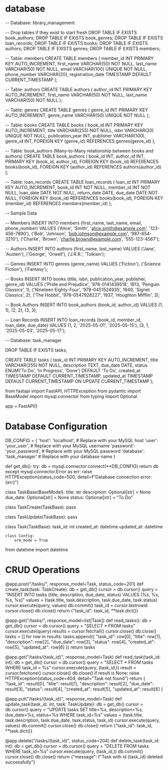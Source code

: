 # database
-- Database: library_management

-- Drop tables if they exist to start fresh
DROP TABLE IF EXISTS book_authors;
DROP TABLE IF EXISTS book_genres;
DROP TABLE IF EXISTS loan_records;
DROP TABLE IF EXISTS books;
DROP TABLE IF EXISTS authors;
DROP TABLE IF EXISTS genres;
DROP TABLE IF EXISTS members;

-- Table: members
CREATE TABLE members (
    member_id INT PRIMARY KEY AUTO_INCREMENT,
    first_name VARCHAR(50) NOT NULL,
    last_name VARCHAR(50) NOT NULL,
    email VARCHAR(100) UNIQUE NOT NULL,
    phone_number VARCHAR(20),
    registration_date TIMESTAMP DEFAULT CURRENT_TIMESTAMP
);

-- Table: authors
CREATE TABLE authors (
    author_id INT PRIMARY KEY AUTO_INCREMENT,
    first_name VARCHAR(50) NOT NULL,
    last_name VARCHAR(50) NOT NULL
);

-- Table: genres
CREATE TABLE genres (
    genre_id INT PRIMARY KEY AUTO_INCREMENT,
    genre_name VARCHAR(50) UNIQUE NOT NULL
);

-- Table: books
CREATE TABLE books (
    book_id INT PRIMARY KEY AUTO_INCREMENT,
    title VARCHAR(255) NOT NULL,
    isbn VARCHAR(20) UNIQUE NOT NULL,
    publication_year INT,
    publisher VARCHAR(100),
    genre_id INT,
    FOREIGN KEY (genre_id) REFERENCES genres(genre_id)
);

-- Table: book_authors (Many-to-Many relationship between books and authors)
CREATE TABLE book_authors (
    book_id INT,
    author_id INT,
    PRIMARY KEY (book_id, author_id),
    FOREIGN KEY (book_id) REFERENCES books(book_id),
    FOREIGN KEY (author_id) REFERENCES authors(author_id)
);

-- Table: loan_records
CREATE TABLE loan_records (
    loan_id INT PRIMARY KEY AUTO_INCREMENT,
    book_id INT NOT NULL,
    member_id INT NOT NULL,
    loan_date DATE NOT NULL,
    return_date DATE,
    due_date DATE NOT NULL,
    FOREIGN KEY (book_id) REFERENCES books(book_id),
    FOREIGN KEY (member_id) REFERENCES members(member_id)
);

-- Sample Data

-- Members
INSERT INTO members (first_name, last_name, email, phone_number) VALUES
('Alice', 'Smith', 'alice.smith@example.com', '123-456-7890'),
('Bob', 'Johnson', 'bob.johnson@example.com', '987-654-3210'),
('Charlie', 'Brown', 'charlie.brown@example.com', '555-123-4567');

-- Authors
INSERT INTO authors (first_name, last_name) VALUES
('Jane', 'Austen'),
('George', 'Orwell'),
('J.R.R.', 'Tolkien');

-- Genres
INSERT INTO genres (genre_name) VALUES
('Fiction'),
('Science Fiction'),
('Fantasy');

-- Books
INSERT INTO books (title, isbn, publication_year, publisher, genre_id) VALUES
('Pride and Prejudice', '978-0141439518', 1813, 'Penguin Classics', 1),
('Nineteen Eighty-Four', '978-0451524935', 1949, 'Signet Classics', 2),
('The Hobbit', '978-0547928227', 1937, 'Houghton Mifflin', 3);

-- Book Authors
INSERT INTO book_authors (book_id, author_id) VALUES
(1, 1),
(2, 2),
(3, 3);

-- Loan Records
INSERT INTO loan_records (book_id, member_id, loan_date, due_date) VALUES
(1, 2, '2025-05-01', '2025-05-15'),
(3, 1, '2025-05-03', '2025-05-17');

-- Database: task_manager

DROP TABLE IF EXISTS tasks;

CREATE TABLE tasks (
    task_id INT PRIMARY KEY AUTO_INCREMENT,
    title VARCHAR(255) NOT NULL,
    description TEXT,
    due_date DATE,
    status ENUM('To Do', 'In Progress', 'Done') DEFAULT 'To Do',
    created_at TIMESTAMP DEFAULT CURRENT_TIMESTAMP,
    updated_at TIMESTAMP DEFAULT CURRENT_TIMESTAMP ON UPDATE CURRENT_TIMESTAMP
);





from fastapi import FastAPI, HTTPException
from pydantic import BaseModel
import mysql.connector
from typing import Optional

app = FastAPI()

# Database Configuration
DB_CONFIG = {
    'host': 'localhost',  # Replace with your MySQL host
    'user': 'your_user',  # Replace with your MySQL username
    'password': 'your_password',  # Replace with your MySQL password
    'database': 'task_manager'  # Replace with your database name
}

def get_db():
    try:
        db = mysql.connector.connect(**DB_CONFIG)
        return db
    except mysql.connector.Error as err:
        raise HTTPException(status_code=500, detail=f"Database connection error: {err}")

class TaskBase(BaseModel):
    title: str
    description: Optional[str] = None
    due_date: Optional[str] = None
    status: Optional[str] = "To Do"

class TaskCreate(TaskBase):
    pass

class TaskUpdate(TaskBase):
    pass

class Task(TaskBase):
    task_id: int
    created_at: datetime
    updated_at: datetime






    class Config:
        orm_mode = True

from datetime import datetime

# CRUD Operations

@app.post("/tasks/", response_model=Task, status_code=201)
def create_task(task: TaskCreate):
    db = get_db()
    cursor = db.cursor()
    query = "INSERT INTO tasks (title, description, due_date, status) VALUES (%s, %s, %s, %s)"
    values = (task.title, task.description, task.due_date, task.status)
    cursor.execute(query, values)
    db.commit()
    task_id = cursor.lastrowid
    cursor.close()
    db.close()
    return {"task_id": task_id, **task.dict()}

@app.get("/tasks/", response_model=list[Task])
def read_tasks():
    db = get_db()
    cursor = db.cursor()
    query = "SELECT * FROM tasks"
    cursor.execute(query)
    results = cursor.fetchall()
    cursor.close()
    db.close()
    tasks = []
    for row in results:
        tasks.append({
            "task_id": row[0],
            "title": row[1],
            "description": row[2],
            "due_date": row[3],
            "status": row[4],
            "created_at": row[5],
            "updated_at": row[6]
        })
    return tasks

@app.get("/tasks/{task_id}", response_model=Task)
def read_task(task_id: int):
    db = get_db()
    cursor = db.cursor()
    query = "SELECT * FROM tasks WHERE task_id = %s"
    cursor.execute(query, (task_id,))
    result = cursor.fetchone()
    cursor.close()
    db.close()
    if result is None:
        raise HTTPException(status_code=404, detail="Task not found")
    return {
        "task_id": result[0],
        "title": result[1],
        "description": result[2],
        "due_date": result[3],
        "status": result[4],
        "created_at": result[5],
        "updated_at": result[6]
    }






@app.put("/tasks/{task_id}", response_model=Task)
def update_task(task_id: int, task: TaskUpdate):
    db = get_db()
    cursor = db.cursor()
    query = "UPDATE tasks SET title=%s, description=%s, due_date=%s, status=%s WHERE task_id=%s"
    values = (task.title, task.description, task.due_date, task.status, task_id)
    cursor.execute(query, values)
    db.commit()
    cursor.close()
    db.close()
    return {"task_id": task_id, **task.dict()}

@app.delete("/tasks/{task_id}", status_code=204)
def delete_task(task_id: int):
    db = get_db()
    cursor = db.cursor()
    query = "DELETE FROM tasks WHERE task_id=%s"
    cursor.execute(query, (task_id,))
    db.commit()
    cursor.close()
    db.close()
    return {"message": f"Task with id {task_id} deleted successfully"}

